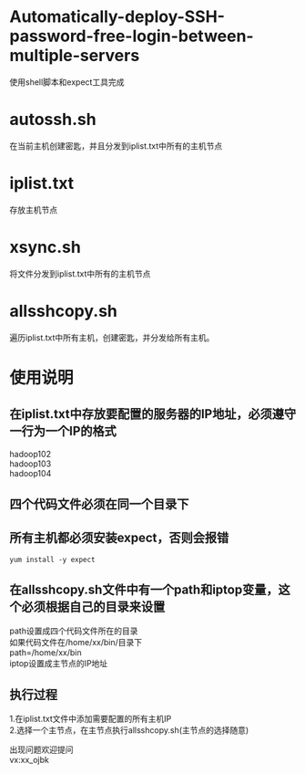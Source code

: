 # Automatically-deploy-SSH-password-free-login-between-multiple-servers
使用shell脚本和expect工具完成

# autossh.sh
在当前主机创建密匙，并且分发到iplist.txt中所有的主机节点

# iplist.txt
存放主机节点

# xsync.sh
将文件分发到iplist.txt中所有的主机节点

# allsshcopy.sh
遍历iplist.txt中所有主机，创建密匙，并分发给所有主机。

# 使用说明
## 在iplist.txt中存放要配置的服务器的IP地址，必须遵守一行为一个IP的格式  
hadoop102  
hadoop103  
hadoop104  
## 四个代码文件必须在同一个目录下
## 所有主机都必须安装expect，否则会报错
	yum install -y expect
## 在allsshcopy.sh文件中有一个path和iptop变量，这个必须根据自己的目录来设置
path设置成四个代码文件所在的目录  
如果代码文件在/home/xx/bin/目录下  
path=/home/xx/bin  
iptop设置成主节点的IP地址
## 执行过程  
1.在iplist.txt文件中添加需要配置的所有主机IP  
2.选择一个主节点，在主节点执行allsshcopy.sh(主节点的选择随意)  

 
出现问题欢迎提问  
vx:xx_ojbk
